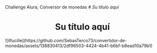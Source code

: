 Challenge Alura, Conversor de monedas
<em> # Su título aquí </em>
<h1 align="center"> Su título aquí </h1>
![ilfucille](https://github.com/SebasTerco73/convertidor-de-monedas/assets/138830413/2df96503-4424-4b41-b6bf-b8ead10a79b1)
